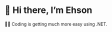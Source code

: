 # 👋 Hi there, I’m Ehson
🧑‍💻 Coding is getting much more easy using .NET.







<!---
AkhmedovEhson/AkhmedovEhson is a ✨ special ✨ repository because its `README.md` (this file) appears on your GitHub profile.
You can click the Preview link to take a look at your changes.
--->

